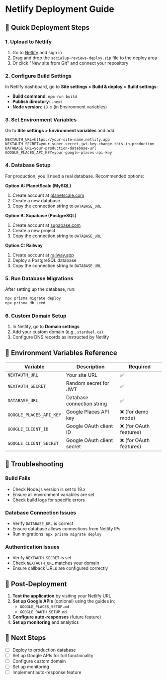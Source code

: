 # Netlify Deployment Guide

## 🚀 Quick Deployment Steps

### 1. Upload to Netlify
1. Go to [Netlify](https://netlify.com) and sign in
2. Drag and drop the `socialup-reviews-deploy.zip` file to the deploy area
3. Or click "New site from Git" and connect your repository

### 2. Configure Build Settings
In Netlify dashboard, go to **Site settings > Build & deploy > Build settings**:

- **Build command**: `npm run build`
- **Publish directory**: `.next`
- **Node version**: `18.x` (in Environment variables)

### 3. Set Environment Variables
Go to **Site settings > Environment variables** and add:

```
NEXTAUTH_URL=https://your-site-name.netlify.app
NEXTAUTH_SECRET=your-super-secret-jwt-key-change-this-in-production
DATABASE_URL=your-production-database-url
GOOGLE_PLACES_API_KEY=your-google-places-api-key
```

### 4. Database Setup
For production, you'll need a real database. Recommended options:

**Option A: PlanetScale (MySQL)**
1. Create account at [planetscale.com](https://planetscale.com)
2. Create a new database
3. Copy the connection string to `DATABASE_URL`

**Option B: Supabase (PostgreSQL)**
1. Create account at [supabase.com](https://supabase.com)
2. Create a new project
3. Copy the connection string to `DATABASE_URL`

**Option C: Railway**
1. Create account at [railway.app](https://railway.app)
2. Deploy a PostgreSQL database
3. Copy the connection string to `DATABASE_URL`

### 5. Run Database Migrations
After setting up the database, run:
```bash
npx prisma migrate deploy
npx prisma db seed
```

### 6. Custom Domain Setup
1. In Netlify, go to **Domain settings**
2. Add your custom domain (e.g., `starduel.ca`)
3. Configure DNS records as instructed by Netlify

## 🔧 Environment Variables Reference

| Variable | Description | Required |
|----------|-------------|----------|
| `NEXTAUTH_URL` | Your site URL | ✅ |
| `NEXTAUTH_SECRET` | Random secret for JWT | ✅ |
| `DATABASE_URL` | Database connection string | ✅ |
| `GOOGLE_PLACES_API_KEY` | Google Places API key | ❌ (for demo mode) |
| `GOOGLE_CLIENT_ID` | Google OAuth client ID | ❌ (for OAuth features) |
| `GOOGLE_CLIENT_SECRET` | Google OAuth client secret | ❌ (for OAuth features) |

## 🐛 Troubleshooting

### Build Fails
- Check Node.js version is set to 18.x
- Ensure all environment variables are set
- Check build logs for specific errors

### Database Connection Issues
- Verify `DATABASE_URL` is correct
- Ensure database allows connections from Netlify IPs
- Run migrations: `npx prisma migrate deploy`

### Authentication Issues
- Verify `NEXTAUTH_SECRET` is set
- Check `NEXTAUTH_URL` matches your domain
- Ensure callback URLs are configured correctly

## 📝 Post-Deployment

1. **Test the application** by visiting your Netlify URL
2. **Set up Google APIs** (optional) using the guides in:
   - `GOOGLE_PLACES_SETUP.md`
   - `GOOGLE_OAUTH_SETUP.md`
3. **Configure auto-responses** (future feature)
4. **Set up monitoring** and analytics

## 🎯 Next Steps

- [ ] Deploy to production database
- [ ] Set up Google APIs for full functionality
- [ ] Configure custom domain
- [ ] Set up monitoring
- [ ] Implement auto-response feature
